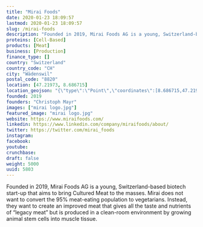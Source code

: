 ```yaml
---
title: "Mirai Foods"
date: 2020-01-23 18:09:57
lastmod: 2020-01-23 18:09:57
slug: /mirai-foods
description: "Founded in 2019, Mirai Foods AG is a young, Switzerland-based biotech start-up that aims to bring Cultured Meat to the masses. Mirai does not want to convert the 95% meat-eating population to vegetarians. Instead, they want to create an improved meat that gives all the taste and nutrients of “legacy meat” but is produced in a clean-room environment by growing animal stem cells into muscle tissue."
proteins: [Cell-Based]
products: [Meat]
business: [Production]
finance_type: []
country: "Switzerland"
country_code: "CH"
city: "Wädenswil"
postal_code: "8820"
location: [47.21973, 8.686715]
location_geojson: "{\"type\":\"Point\",\"coordinates\":[8.686715,47.21973]}"
founded: 2019
founders: "Christoph Mayr"
images: ["mirai logo.jpg"]
featured_image: "mirai logo.jpg"
website: https://www.miraifoods.com/
linkedin: https://www.linkedin.com/company/miraifoods/about/
twitter: https://twitter.com/mirai_foods
instagram: 
facebook: 
youtube: 
crunchbase: 
draft: false
weight: 5000
uuid: 5803
---
```

Founded in 2019, Mirai Foods AG is a young, Switzerland-based biotech start-up that aims to bring Cultured Meat to the masses. Mirai does not want to convert the 95% meat-eating population to vegetarians. Instead, they want to create an improved meat that gives all the taste and nutrients of “legacy meat” but is produced in a clean-room environment by growing animal stem cells into muscle tissue.
